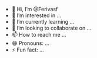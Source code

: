 - 👋 Hi, I’m @Ferivasf
- 👀 I’m interested in ...
- 🌱 I’m currently learning ...
- 💞️ I’m looking to collaborate on ...
- 📫 How to reach me ...
- 😄 Pronouns: ...
- ⚡ Fun fact: ...

<!---
Ferivasf/Ferivasf is a ✨ special ✨ repository because its `README.md` (this file) appears on your GitHub profile.
You can click the Preview link to take a look at your changes.
--->
